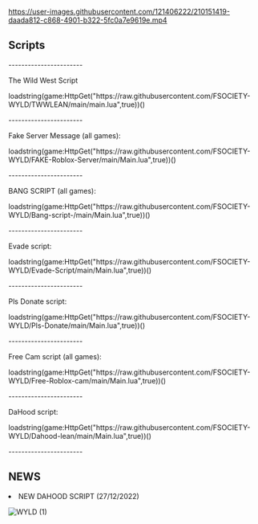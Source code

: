 

https://user-images.githubusercontent.com/121406222/210151419-daada812-c868-4901-b322-5fc0a7e9619e.mp4



<h2> Scripts </h2>
-----------------------
<p>The Wild West Script</p>
    <p>loadstring(game:HttpGet("https://raw.githubusercontent.com/FSOCIETY-WYLD/TWWLEAN/main/main.lua",true))()</p>  
-----------------------
<p>Fake Server Message (all games):</p>
    <p>loadstring(game:HttpGet("https://raw.githubusercontent.com/FSOCIETY-WYLD/FAKE-Roblox-Server/main/Main.lua",true))()</p>
-----------------------
<p>BANG SCRIPT (all games):</p>
    <p>loadstring(game:HttpGet("https://raw.githubusercontent.com/FSOCIETY-WYLD/Bang-script-/main/Main.lua",true))()</p>
-----------------------
<p>Evade script:</p>
    <p>loadstring(game:HttpGet("https://raw.githubusercontent.com/FSOCIETY-WYLD/Evade-Script/main/Main.lua",true))()</p>
-----------------------
<p>Pls Donate script:</p>
    <p>loadstring(game:HttpGet("https://raw.githubusercontent.com/FSOCIETY-WYLD/Pls-Donate/main/Main.lua",true))()</p>
-----------------------
<p>Free Cam script (all games):</p>
    <p>loadstring(game:HttpGet("https://raw.githubusercontent.com/FSOCIETY-WYLD/Free-Roblox-cam/main/Main.lua",true))()</p>
-----------------------
<p>DaHood script:</p>
    <p>loadstring(game:HttpGet("https://raw.githubusercontent.com/FSOCIETY-WYLD/Dahood-lean/main/Main.lua",true))()</p>
-----------------------

<h2> NEWS </h2>

<li>NEW DAHOOD SCRIPT (27/12/2022)</li>

![WYLD (1)](https://user-images.githubusercontent.com/121406222/209567557-251db547-bda0-4868-a2dc-4d697fc0758e.png)

